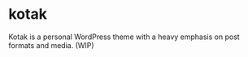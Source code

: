 kotak
=====

Kotak is a personal WordPress theme with a heavy emphasis on post formats and media. (WIP)

